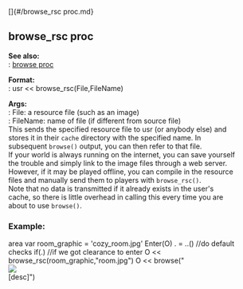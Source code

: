 []{#/browse_rsc proc.md}    
## browse_rsc proc    
**See also:**    
:   [browse proc](/proc/browse)    
<!-- -->    
**Format:**    
:   usr \<\< browse_rsc(File,FileName)    
<!-- -->    
**Args:**    
:   File: a resource file (such as an image)    
:   FileName: name of file (if different from source file)    
This sends the specified resource file to usr (or anybody else) and    
stores it in their `cache` directory with the specified name. In    
subsequent `browse()` output, you can then refer to that file.    
If your world is always running on the internet, you can save yourself    
the trouble and simply link to the image files through a web server.    
However, if it may be played offline, you can compile in the resource    
files and manually send them to players with `browse_rsc()`.    
Note that no data is transmitted if it already exists in the user\'s    
cache, so there is little overhead in calling this every time you are    
about to use `browse()`.    
### Example:    
area var room_graphic = \'cozy_room.jpg\' Enter(O) . = ..() //do default    
checks if(.) //if we got clearance to enter O \<\<    
browse_rsc(room_graphic,\"room.jpg\") O \<\< browse(\"    
![](room.jpg)    
\[desc\]\")  